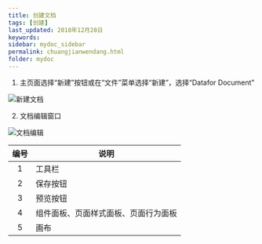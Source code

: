 ```yaml
---
title: 创建文档
tags: [创建]
last_updated: 2018年12月28日
keywords: 
sidebar: mydoc_sidebar
permalink: chuangjianwendang.html
folder: mydoc
---
```


1. 主页面选择“新建”按钮或在“文件”菜单选择“新建”，选择“Datafor Document"


![新建文档](https://datafor123.github.io/images/chuangjianwendang/chuangjianwendang-1.gif)

2. 文档编辑窗口

![文档编辑](https://datafor123.github.io/images/chuangjianwendang/chuangjianwendang-2.PNG)

| 编号 |                 说明                 |
| :--: | ----------------------------------|
|  1   |                工具栏                |
|  2   |               保存按钮               |
|  3   |               预览按钮               |
|  4   | 组件面板、页面样式面板、页面行为面板 |
|  5   |                 画布                 |



